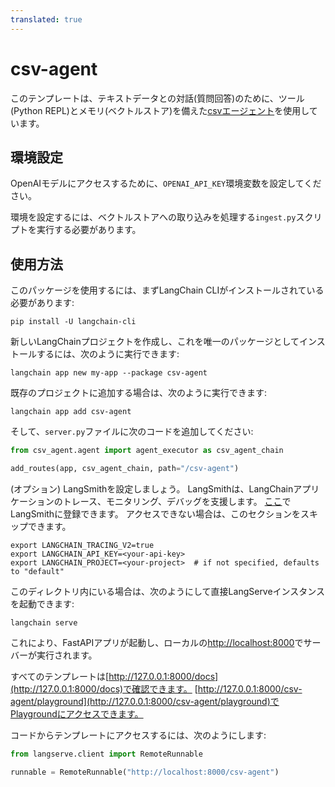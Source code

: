 ```yaml
---
translated: true
---
```


# csv-agent

このテンプレートは、テキストデータとの対話(質問回答)のために、ツール(Python REPL)とメモリ(ベクトルストア)を備えた[csvエージェント](https://python.langchain.com/docs/integrations/toolkits/csv)を使用しています。

## 環境設定

OpenAIモデルにアクセスするために、`OPENAI_API_KEY`環境変数を設定してください。

環境を設定するには、ベクトルストアへの取り込みを処理する`ingest.py`スクリプトを実行する必要があります。

## 使用方法

このパッケージを使用するには、まずLangChain CLIがインストールされている必要があります:

```shell
pip install -U langchain-cli
```

新しいLangChainプロジェクトを作成し、これを唯一のパッケージとしてインストールするには、次のように実行できます:

```shell
langchain app new my-app --package csv-agent
```

既存のプロジェクトに追加する場合は、次のように実行できます:

```shell
langchain app add csv-agent
```

そして、`server.py`ファイルに次のコードを追加してください:

```python
from csv_agent.agent import agent_executor as csv_agent_chain

add_routes(app, csv_agent_chain, path="/csv-agent")
```

(オプション) LangSmithを設定しましょう。
LangSmithは、LangChainアプリケーションのトレース、モニタリング、デバッグを支援します。
[ここ](https://smith.langchain.com/)でLangSmithに登録できます。
アクセスできない場合は、このセクションをスキップできます。

```shell
export LANGCHAIN_TRACING_V2=true
export LANGCHAIN_API_KEY=<your-api-key>
export LANGCHAIN_PROJECT=<your-project>  # if not specified, defaults to "default"
```

このディレクトリ内にいる場合は、次のようにして直接LangServeインスタンスを起動できます:

```shell
langchain serve
```

これにより、FastAPIアプリが起動し、ローカルの[http://localhost:8000](http://localhost:8000)でサーバーが実行されます。

すべてのテンプレートは[http://127.0.0.1:8000/docs](http://127.0.0.1:8000/docs)で確認できます。
[http://127.0.0.1:8000/csv-agent/playground](http://127.0.0.1:8000/csv-agent/playground)でPlaygroundにアクセスできます。

コードからテンプレートにアクセスするには、次のようにします:

```python
from langserve.client import RemoteRunnable

runnable = RemoteRunnable("http://localhost:8000/csv-agent")
```
